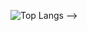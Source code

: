 <!---
### Greetings! 👋

My name is **Alexandru** and I'm currently studying **_Computer Science_** 💻 at **_Babeș-Bolyai University_** in **_Cluj-Napoca, Romania_**.

<!--[culbec's GitHub stats](https://github-readme-stats.vercel.app/api?username=culbec&show_icons=true&theme=nightowl)-->
![Top Langs](https://github-readme-stats.vercel.app/api/top-langs/?username=culbec&layout=compact&theme=radical)
-->

<!--START_SECTION:waka-->
<!--END_SECTION:waka-->


